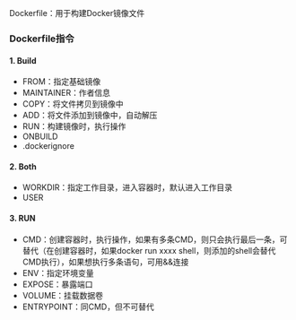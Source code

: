Dockerfile：用于构建Docker镜像文件





### Dockerfile指令

#### 1. Build

* FROM：指定基础镜像
* MAINTAINER：作者信息
* COPY：将文件拷贝到镜像中
* ADD：将文件添加到镜像中，自动解压
* RUN：构建镜像时，执行操作
* ONBUILD
* .dockerignore

#### 2. Both

* WORKDIR：指定工作目录，进入容器时，默认进入工作目录
* USER

#### 3. RUN

* CMD：创建容器时，执行操作，如果有多条CMD，则只会执行最后一条，可替代（在创建容器时，如果docker run xxxx shell，则添加的shell会替代CMD执行），如果想执行多条语句，可用&&连接
* ENV：指定环境变量
* EXPOSE：暴露端口
* VOLUME：挂载数据卷
* ENTRYPOINT：同CMD，但不可替代